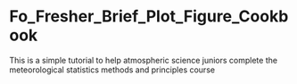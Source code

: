 # Fo_Fresher_Brief_Plot_Figure_Cookbook
 This is a simple tutorial to help atmospheric science juniors complete the meteorological statistics methods and principles course

